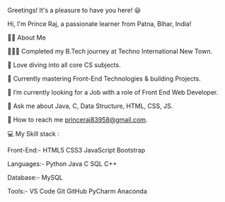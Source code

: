 Greetings! It's a pleasure to have you here! 😃

Hi,  I'm Prince Raj, a passionate learner from Patna, Bihar, India!



🙋‍♂️ About Me

🧑🏻‍💻 Completed my B.Tech journey at Techno International New Town.

🔭 Love diving into all core CS subjects.

🌱 Currently mastering Front-End Technologies & building Projects.

🚀 I’m currently looking for a Job with a role of Front End Web Developer.

💬 Ask me about Java, C, Data Structure, HTML, CSS, JS.

📧 How to reach me princeraj83958@gmail.com.




💻 My Skill stack :

Front-End:- 	HTML5 CSS3 JavaScript Bootstrap 

Languages:-	Python Java C SQL C++

Database:-	MySQL

Tools:-	VS Code Git GitHub PyCharm Anaconda


